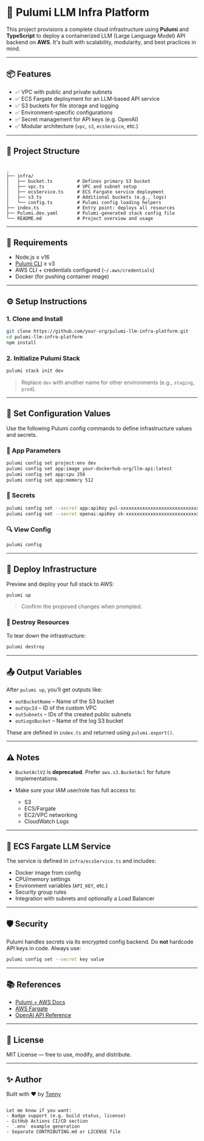 # 🚀 Pulumi LLM Infra Platform

This project provisions a complete cloud infrastructure using **Pulumi** and **TypeScript** to deploy a containerized LLM (Large Language Model) API backend on **AWS**. It's built with scalability, modularity, and best practices in mind.

---

## 📦 Features

- ✅ VPC with public and private subnets
- ✅ ECS Fargate deployment for an LLM-based API service
- ✅ S3 buckets for file storage and logging
- ✅ Environment-specific configurations
- ✅ Secret management for API keys (e.g. OpenAI)
- ✅ Modular architecture (`vpc`, `s3`, `ecsService`, etc.)

---

## 📁 Project Structure

```

.
├── infra/
│   ├── bucket.ts         # Defines primary S3 bucket
│   ├── vpc.ts            # VPC and subnet setup
│   ├── ecsService.ts     # ECS Fargate service deployment
│   ├── s3.ts             # Additional buckets (e.g., logs)
│   └── config.ts         # Pulumi config loading helpers
├── index.ts              # Entry point: deploys all resources
├── Pulumi.dev.yaml       # Pulumi-generated stack config file
└── README.md             # Project overview and usage

````

---

## 🧰 Requirements

- Node.js ≥ v16
- [Pulumi CLI](https://www.pulumi.com/docs/get-started/install/) ≥ v3
- AWS CLI + credentials configured (`~/.aws/credentials`)
- Docker (for pushing container image)

---

## ⚙️ Setup Instructions

### 1. Clone and Install

```bash
git clone https://github.com/your-org/pulumi-llm-infra-platform.git
cd pulumi-llm-infra-platform
npm install
````

### 2. Initialize Pulumi Stack

```bash
pulumi stack init dev
```

> Replace `dev` with another name for other environments (e.g., `staging`, `prod`).

---

## 🔐 Set Configuration Values

Use the following Pulumi config commands to define infrastructure values and secrets.

### 🔧 App Parameters

```bash
pulumi config set project:env dev
pulumi config set app:image your-dockerhub-org/llm-api:latest
pulumi config set app:cpu 256
pulumi config set app:memory 512
```

### 🔑 Secrets

```bash
pulumi config set --secret app:apiKey pul-xxxxxxxxxxxxxxxxxxxxxxxxxxxxxxxxxxxxxxxx
pulumi config set --secret openai:apiKey sk-xxxxxxxxxxxxxxxxxxxxxxxxxxxxxxxxxxxxxxxx
```

### 🔍 View Config

```bash
pulumi config
```

---

## 🚀 Deploy Infrastructure

Preview and deploy your full stack to AWS:

```bash
pulumi up
```

> Confirm the proposed changes when prompted.

### 🧹 Destroy Resources

To tear down the infrastructure:

```bash
pulumi destroy
```

---

## 📤 Output Variables

After `pulumi up`, you’ll get outputs like:

* `outBucketName` – Name of the S3 bucket
* `outVpcId` – ID of the custom VPC
* `outSubnets` – IDs of the created public subnets
* `outLogsBucket` – Name of the log S3 bucket

These are defined in `index.ts` and returned using `pulumi.export()`.

---

## ⚠️ Notes

* `BucketAclV2` is **deprecated**. Prefer `aws.s3.BucketAcl` for future implementations.
* Make sure your IAM user/role has full access to:

  * S3
  * ECS/Fargate
  * EC2/VPC networking
  * CloudWatch Logs

---

## 🧠 ECS Fargate LLM Service

The service is defined in `infra/ecsService.ts` and includes:

* Docker image from config
* CPU/memory settings
* Environment variables (`API_KEY`, etc.)
* Security group rules
* Integration with subnets and optionally a Load Balancer

---

## 🛡️ Security

Pulumi handles secrets via its encrypted config backend. Do **not** hardcode API keys in code. Always use:

```bash
pulumi config set --secret key value
```

---

## 📚 References

* [Pulumi + AWS Docs](https://www.pulumi.com/docs/clouds/aws/)
* [AWS Fargate](https://docs.aws.amazon.com/AmazonECS/latest/userguide/what-is-fargate.html)
* [OpenAI API Reference](https://platform.openai.com/docs/api-reference)

---

## 📝 License

MIT License — free to use, modify, and distribute.

---

## ✨ Author

Built with ❤️ by [Tonny](https://github.com/tonny-dev)

```

Let me know if you want:
- Badge support (e.g. build status, license)
- GitHub Actions CI/CD section
- `.env` example generation
- Separate CONTRIBUTING.md or LICENSE file
```
